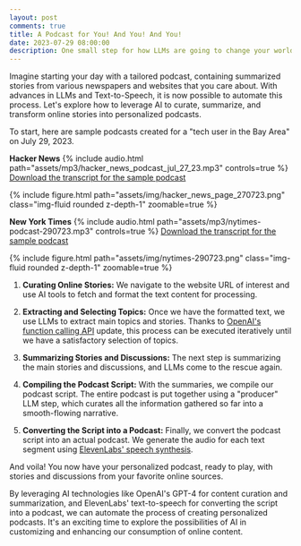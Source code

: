 ```yaml
---
layout: post
comments: true
title: A Podcast for You! And You! And You!
date: 2023-07-29 08:00:00
description: One small step for how LLMs are going to change your world
---
```

Imagine starting your day with a tailored podcast, containing summarized stories from various newspapers and websites that you care about. With advances in LLMs and Text-to-Speech, it is now possible to automate this process. Let's explore how to leverage AI to curate, summarize, and transform online stories into personalized podcasts.

To start, here are sample podcasts created for a "tech user in the Bay Area" on July 29, 2023.

**Hacker News**
{% include audio.html path="assets/mp3/hacker_news_podcast_jul_27_23.mp3" controls=true %}
[Download the transcript for the sample podcast](/assets/txt/hacker_news_podcast_jul_27_23.txt)

{% include figure.html path="assets/img/hacker_news_page_270723.png" class="img-fluid rounded z-depth-1" zoomable=true %}



**New York Times**
{% include audio.html path="assets/mp3/nytimes-podcast-290723.mp3" controls=true %}
[Download the transcript for the sample podcast](/assets/txt/nytimes-podcast-transcript-290723.txt)

{% include figure.html path="assets/img/nytimes-290723.png" class="img-fluid rounded z-depth-1" zoomable=true %}

1. **Curating Online Stories:** We navigate to the website URL of interest and use AI tools to fetch and format the text content for processing.

2. **Extracting and Selecting Topics:** Once we have the formatted text, we use LLMs to extract main topics and stories. Thanks to [OpenAI's function calling API](https://openai.com/blog/function-calling-and-other-api-updates) update, this process can be executed iteratively until we have a satisfactory selection of topics.

3. **Summarizing Stories and Discussions:** The next step is summarizing the main stories and discussions, and LLMs come to the rescue again.

4. **Compiling the Podcast Script:** With the summaries, we compile our podcast script. The entire podcast is put together using a "producer" LLM step, which curates all the information gathered so far into a smooth-flowing narrative.

5. **Converting the Script into a Podcast:** Finally, we convert the podcast script into an actual podcast. We generate the audio for each text segment using [ElevenLabs' speech synthesis](https://elevenlabs.io/speech-synthesis). 

And voila! You now have your personalized podcast, ready to play, with stories and discussions from your favorite online sources.

By leveraging AI technologies like OpenAI's GPT-4 for content curation and summarization, and ElevenLabs' text-to-speech for converting the script into a podcast, we can automate the process of creating personalized podcasts. It's an exciting time to explore the possibilities of AI in customizing and enhancing our consumption of online content.
